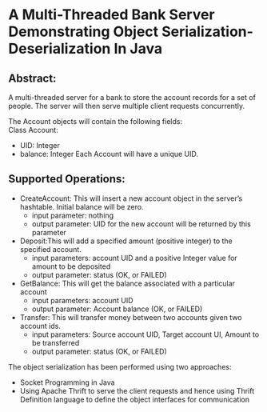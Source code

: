 # A Multi-Threaded Bank Server Demonstrating Object Serialization-Deserialization In Java 

## Abstract:

A multi-threaded server for a bank to store the account records for a set of people. The server will then serve multiple client requests concurrently.

The Account objects will contain the following fields:<br />
Class Account:
  * UID: Integer
  * balance: Integer
Each Account will have a unique UID.

## Supported Operations:
* CreateAccount: This will insert a new account object in the server’s hashtable. Initial balance will be zero.
  * input parameter: nothing
  * output parameter: UID for the new account will be returned by this parameter
* Deposit:This will add a specified amount (positive integer) to the specified account.
  * input parameters: account UID and a positive Integer value for amount to be deposited
  * output parameter: status (OK, or FAILED)
* GetBalance: This will get the balance associated with a particular account
  * input parameters: account UID
  * output parameter: Account balance (OK, or FAILED)
* Transfer: This will transfer money between two accounts given two account ids.
  * input parameters: Source account UID, Target account UI, Amount to be transferred
  * output parameter: status (OK, or FAILED)
  
The object serialization has been performed using two approaches:
 * Socket Programming in Java
 * Using Apache Thrift to serve the client requests and hence using Thrift Definition language to define the object interfaces for communication

